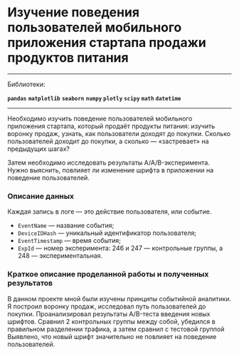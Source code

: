 # Изучение поведения пользователей мобильного приложения стартапа продажи продуктов питания

---

Библиотеки:

**`pandas`**  **`matplotlib`**  **`seaborn`**  **`numpy`  `plotly`  `scipy`  `math`  `datetime`**

---

Необходимо изучить поведение пользователей мобильного приложения стартапа, который продаёт продукты питания: изучить воронку продаж, узнать, как пользователи доходят до покупки. Сколько пользователей доходит до покупки, а сколько — «застревает» на предыдущих шагах?

Затем необходимо исследовать результаты A/A/B-эксперимента. Нужно выяснить, повлияет ли изменение шрифта в приложении на поведение пользователей.

### Описание данных

Каждая запись в логе — это действие пользователя, или событие.

- `EventName` — название события;
- `DeviceIDHash` — уникальный идентификатор пользователя;
- `EventTimestamp` — время события;
- `ExpId` — номер эксперимента: 246 и 247 — контрольные группы, а 248 — экспериментальная.

### Краткое описание проделанной работы и полученных результатов

В данном проекте мной были изучены принципы событийной аналитики. Я построил воронку продаж, исследовал путь пользователей до покупки. Проанализировал результаты A/B-теста введения новых шрифтов. Сравнил 2 контрольных группы между собой, убедился в правильном разделении трафика, а затем сравнил с тестовой группой Выявлено, что новый шрифт значительно не повлияет на поведение пользователей.
